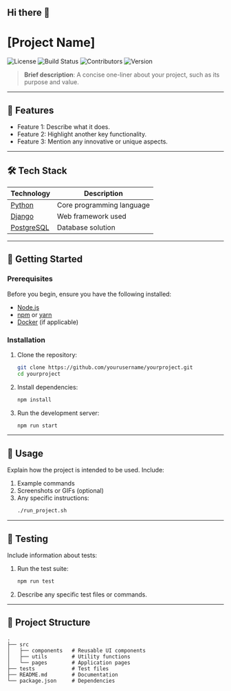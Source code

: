 ## Hi there 👋

<!--
**synz13/synz13** is a ✨ _special_ ✨ repository because its `README.md` (this file) appears on your GitHub profile.

Here are some ideas to get you started:

- 🔭 I’m currently working on ...
- 🌱 I’m currently learning ...
- 👯 I’m looking to collaborate on ...
- 🤔 I’m looking for help with ...
- 💬 Ask me about ...
- 📫 How to reach me: ...
- 😄 Pronouns: ...
- ⚡ Fun fact: ...
-->


# [Project Name]

![License](https://img.shields.io/badge/license-MIT-green.svg)
![Build Status](https://img.shields.io/badge/build-passing-brightgreen.svg)
![Contributors](https://img.shields.io/badge/contributors-5-blue.svg)
![Version](https://img.shields.io/badge/version-1.0.0-blue.svg)

> **Brief description**: A concise one-liner about your project, such as its purpose and value.

---

## 🌟 **Features**
- Feature 1: Describe what it does.
- Feature 2: Highlight another key functionality.
- Feature 3: Mention any innovative or unique aspects.

---

## 🛠️ **Tech Stack**
| Technology    | Description                  |
|---------------|------------------------------|
| [Python](https://python.org) | Core programming language |
| [Django](https://djangoproject.com) | Web framework used       |
| [PostgreSQL](https://postgresql.org) | Database solution       |

---

## 🚀 **Getting Started**

### **Prerequisites**
Before you begin, ensure you have the following installed:
- [Node.js](https://nodejs.org/)
- [npm](https://npmjs.com/) or [yarn](https://yarnpkg.com/)
- [Docker](https://docker.com/) (if applicable)

### **Installation**
1. Clone the repository:
    ```bash
    git clone https://github.com/yourusername/yourproject.git
    cd yourproject
    ```
2. Install dependencies:
    ```bash
    npm install
    ```
3. Run the development server:
    ```bash
    npm run start
    ```

---

## 📖 **Usage**
Explain how the project is intended to be used. Include:
1. Example commands
2. Screenshots or GIFs (optional)
3. Any specific instructions:
    ```bash
    ./run_project.sh
    ```

---

## 🧪 **Testing**
Include information about tests:
1. Run the test suite:
    ```bash
    npm run test
    ```
2. Describe any specific test files or commands.

---

## 📂 **Project Structure**
```plaintext
.
├── src
│   ├── components   # Reusable UI components
│   ├── utils        # Utility functions
│   └── pages        # Application pages
├── tests            # Test files
├── README.md        # Documentation
└── package.json     # Dependencies
